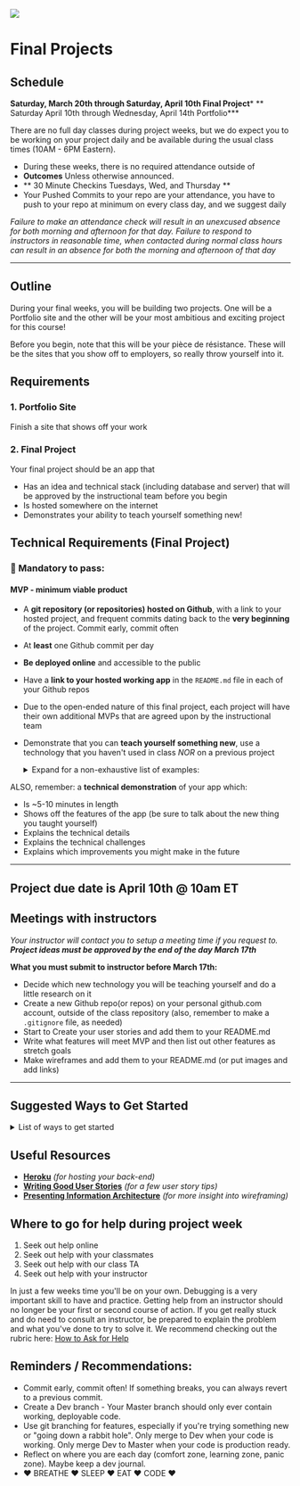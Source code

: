 ![](/ga_cog.png)

# Final Projects

## Schedule

**Saturday, March 20th through Saturday, April 10th Final Project***
** Saturday April 10th through Wednesday, April 14th Portfolio***

There are no full day classes during project weeks, but we do expect you to be working on your project daily and be available during the usual class times (10AM - 6PM Eastern).

- During these weeks, there is no required attendance outside of
- **Outcomes**  Unless otherwise announced.
- ** 30 Minute Checkins Tuesdays, Wed, and Thursday **
- Your Pushed Commits to your repo are your attendance, you have to push to your repo at minimum on every class day, and we suggest daily

*Failure to make an attendance check will result in an unexcused absence for both morning and afternoon for that day. Failure to respond to instructors in reasonable time, when contacted during normal class hours can result in an absence for both the morning and afternoon of that day*

<hr>

## Outline

During your final weeks, you will be building two projects. One will be a Portfolio site and the other will be your most ambitious and exciting project for this course!

Before you begin, note that this will be your pièce de résistance. These will be the sites that you show off to employers, so really throw yourself into it.

## Requirements

### 1. Portfolio Site

Finish a site that shows off your work



### 2. Final Project

Your final project should be an app that

- Has an idea and technical stack (including database and server) that will be approved by the instructional team before you begin
- Is hosted somewhere on the internet
- Demonstrates your ability to teach yourself something new!

## Technical Requirements (Final Project)
### &#x1F534; Mandatory to pass:
#### MVP - minimum viable product

* A **git repository (or repositories) hosted on Github**, with a link to your hosted project,  and frequent commits dating back to the **very beginning** of the project. Commit early, commit often
* At **least** one Github commit per day
* **Be deployed online** and accessible to the public
* Have a **link to your hosted working app** in the `README.md` file in  each of your Github repos
* Due to the open-ended nature of this final project, each project will have their own additional MVPs that are agreed upon by the instructional team
* Demonstrate that you can **teach yourself something new**, use a technology that you haven't used in class _NOR_ on a previous project
    <details><summary>Expand for a non-exhaustive list of examples:</summary>

        - 3rd party api
        - CSS - new framework
        - CSS - no framework but use CSS-grid
        - Rails

        - React - integrate Redux
        - React - integrate React Router
        - React UI library: Material-UI, React BootStrap etc.
        - React Enzyme testing library
        - React - use axios instead of fetch
        - Node/Express - use a new npm package

        New Stack:
        - Rails - use Angular 1.6 for front end
        - MERN stack : MongoDB, Express, React, Node
        - NERDS stack: Node, Express, React, Database SQL
        - PHP/Laravel
        - Python/Django

        Module Bundlers:
        - Webpack - non-rails app
        - Webpacker - for rails app with react
        - Gulp

        Other Front Ends:
        - React Native
        - Ionic
        - Vue
        - Angular 5.0

        Authorization:
        - Authorization using JWT (JSON Web Tokens)

        Other Hosting:
        - Host on Digital Ocean
        - Host on AWS

        - Other Libraries:
        - Lodash
        - Google Maps
        - Moment.js
        - jQuery UI
        - Chart.js
        - D3

        Other Databases
        - Firebase
        - Redis
    </details>

ALSO, remember: a **technical demonstration** of your app which:

* Is ~5-10 minutes in length
* Shows off the features of the app (be sure to talk about the new thing you taught yourself)
* Explains the technical details
* Explains the technical challenges
* Explains which improvements you might make in the future

<hr>

## Project due date is April 10th @ 10am ET


## Meetings with instructors
_Your instructor will contact you to setup a meeting time if you request to.  
**Project ideas must be approved by the end of the day March 17th**_

**What you must submit to instructor before March 17th:**

- Decide which new technology you will be teaching yourself and do a little research on it
- Create a new Github repo(or repos) on your personal github.com account, outside of the class repository (also, remember to make a `.gitignore` file, as needed)
- Start to Create your user stories and add them to your README.md
- Write what features will meet MVP and then list out other features as stretch goals
- Make wireframes and add them to your README.md (or put images and add links)

---

  ## Suggested Ways to Get Started

  <details><summary>List of ways to get started</summary>

  * **Wireframe** Make a drawing of what your app will look like on each page of your application (what does it look like as soon as you log on to the site? What does it look like once a user logs in, etc.).

  <br>

  * **Break the project down into different components** (data, presentation, views, style, DOM manipulation) and brainstorm each component individually.

  <br>

  * Create your **user stories**

  <br>

  * **Create a Trello board** and break down the user stories into cards

  <br>

  * **Work through / review the lessons and markdowns from class** for help and inspiration!

  <br>

  * **Create a schedule** Think about adding relevant code to your application each day.

  <br>

  * **Commit early, commit often.** If you break something, you can always go back in time to a previous version. We will be looking at your commit dates. Commits and comments are part of your scoring.

  <br>

  * **Consult documentation resources** (MDN, jQuery, etc.) at home to better understand what you’ll be getting into and the new technology you'll be teaching yourself.

  <br>

  * **Don’t be afraid to write code that you know you will have to remove later.** Create temporary elements (buttons, links, etc) that trigger events if real data is not available. For example, if you’re trying to figure out how to change some text when the game is over but you haven’t solved the win/lose game logic, you can create a button to simulate that until then.

  </details>

## Useful Resources

* **[Heroku](http://www.heroku.com)** _(for hosting your back-end)_
* **[Writing Good User Stories](https://www.romanpichler.com/blog/10-tips-writing-good-user-stories/)** _(for a few user story tips)_
* **[Presenting Information Architecture](http://webstyleguide.com/wsg3/3-information-architecture/4-presenting-information.html)** _(for more insight into wireframing)_

## Where to go for help during project week

1. Seek out help online
2. Seek out help with your classmates
3. Seek out help with our class TA
4. Seek out help with your instructor


In just a few weeks time you'll be on your own. Debugging is a very important skill to have and practice. Getting help from an instructor should no longer be your first or second course of action. If you get really stuck and do need to consult an instructor, be prepared to explain the problem and what you've done to try to solve it. We recommend checking out the rubric here: [How to Ask for Help](https://git.generalassemb.ly/Software-Engineering-Immersive-Remote/SEIR-Arete/wiki/How-To-Ask-A-Question)

## Reminders / Recommendations:

- Commit early, commit often! If something breaks, you can always revert to a previous commit.
- Create a Dev branch - Your Master branch should only ever contain working, deployable code.
- Use git branching for features, especially if you're trying something new or "going down a rabbit hole". Only merge to Dev when your code is working. Only merge Dev to Master when your code is production ready.
- Reflect on where you are each day (comfort zone, learning zone, panic zone). Maybe keep a dev journal.
- &hearts; BREATHE &hearts; SLEEP &hearts; EAT &hearts; CODE &hearts;
